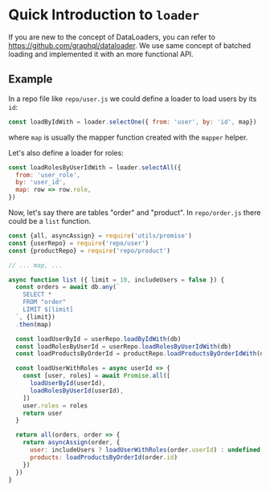 # Quick Introduction to `loader`

If you are new to the concept of DataLoaders, you can refer to https://github.com/graphql/dataloader.
We use same concept of batched loading and implemented it with an more functional API.

## Example

In a repo file like `repo/user.js` we could define a loader to load users by its `id`:

```js
const loadByIdWith = loader.selectOne({ from: 'user', by: 'id', map})
```

where `map` is usually the mapper function created with the `mapper` helper.

Let's also define a loader for roles:

```js
const loadRolesByUserIdWith = loader.selectAll({
  from: 'user_role',
  by: 'user_id',
  map: row => row.role,
})
```

Now, let's say there are tables "order" and "product". In `repo/order.js` there could be a `list` function.

```js
const {all, asyncAssign} = require('utils/promise')
const {userRepo} = require('repo/user')
const {productRepo} = require('repo/product')

// ... map, ...

async function list ({ limit = 10, includeUsers = false }) {
  const orders = await db.any(`
    SELECT *
    FROM "order"
    LIMIT $[limit]
  `, {limit})
  .then(map)

  const loadUserById = userRepo.loadByIdWith(db)
  const loadRolesByUserId = userRepo.loadRolesByUserIdWith(db)
  const loadProductsByOrderId = productRepo.loadProductsByOrderIdWith(db)

  const loadUserWithRoles = async userId => {
    const [user, roles] = await Promise.all([
      loadUserById(userId),
      loadRolesByUserId(userId),
    ])
    user.roles = roles
    return user
  }

  return all(orders, order => {
    return asyncAssign(order, {
      user: includeUsers ? loadUserWithRoles(order.userId) : undefined,
      products: loadProductsByOrderId(order.id)
    })
  })
} 
```
